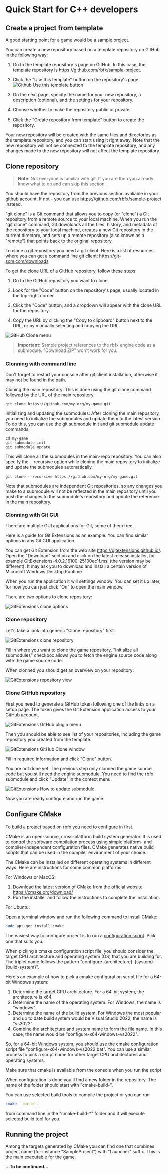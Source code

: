 Quick Start for C++ developers
=============================

## Create a project from template

A good starting point for a game would be a sample project.

You can create a new repository based on a template repository on GitHub in the following way:

1. Go to the template repository's page on GitHub. In this case, the template repository is https://github.com/rbfx/sample-project.

2. Click the "Use this template" button on the repository's page.
![Github Use this template button](/images/github/use-this-template.jpg)

3. On the next page, specify the name for your new repository, a description (optional), and the settings for your repository.

4. Choose whether to make the repository public or private.

5. Click the "Create repository from template" button to create the repository.

Your new repository will be created with the same files and directories as the template repository, and you can start using it right away. Note that the new repository will not be connected to the template repository, and any changes made to the new repository will not affect the template repository.

## Clone repository

> **Note**: Not everyone is familiar with git. If you are then you already know what to do and can skip this section.

You should have the repository from the previous section avaliable in your github account. If not - you can use https://github.com/rbfx/sample-project instead.

"git clone" is a Git command that allows you to copy (or "clone") a Git repository from a remote source to your local machine. When you run the "git clone" command, Git downloads all the files, history, and metadata of the repository to your local machine, creates a new Git repository in the current directory, and sets up a remote repository (also known as a "remote") that points back to the original repository.

To clone a git repository you need a git client. Here is a list of resources where you can get a command line git client: https://git-scm.com/downloads

To get the clone URL of a GitHub repository, follow these steps:

1. Go to the GitHub repository you want to clone.

2. Look for the "Code" button on the repository's page, usually located in the top-right corner.

3. Click the "Code" button, and a dropdown will appear with the clone URL for the repository.

4. Copy the URL by clicking the "Copy to clipboard" button next to the URL, or by manually selecting and copying the URL.

![GitHub Clone menu](/images/github/code-clone.jpg)

> **Important**: Sample project references to the rbfx engine code as a submodule. "Download ZIP" won't work for you.


### Clonning with command line

Don't forget to restart your console after git client installation, otherwise it may not be found in the path.

Cloning the main repository: This is done using the git clone command followed by the URL of the main repository.
```shell
git clone https://github.com/my-org/my-game.git
```

Initializing and updating the submodules: After cloning the main repository, you need to initialize the submodules and update them to the latest version. To do this, you can use the git submodule init and git submodule update commands.
```shell
cd my-game
git submodule init
git submodule update
```

This will clone all the submodules in the main-repo repository. You can also specify the --recursive option while cloning the main repository to initialize and update the submodules automatically.
```shell
git clone --recursive https://github.com/my-org/my-game.git
```

Note that submodules are independent Git repositories, so any changes you make to a submodule will not be reflected in the main repository until you push the changes to the submodule's repository and update the reference in the main repository.

### Clonning with Git GUI

There are multiple GUI applications for Git, some of them free.

Here is a guide for Git Extensions as an example. You can find similar options in any Git GUI application.

You can get Git Extension from the web site https://gitextensions.github.io/.
Open the "Download" section and click on the latest release installer, for example GitExtensions-4.0.2.16100-25100ec1f.msi (the version may be different). It may ask you to download and install a certain version of Microsoft Windows Desktop Runtime.

When you run the application it will settings window. You can set it up later, for now you can just click "On" to open the main window.

There are two options to clone repository:

![GitExtensions clone options](/images/github/git-ext-clone.jpg)

### Clone repository

Let's take a look into generic "Clone repository" first.

![GitExtensions clone repository](/images/github/git-ext-clone-repository.jpg)

Fill in where you want to clone the game repository. "Initialize all submodules" checkbox allows you to fetch the engine source code along with the game source code.

When clonned you should get an overview on your repository:

![GitExtensions repository view](/images/github/git-ext-repository.jpg)

### Clone GitHub repository

First you need to generate a GitHub token following one of the links on a setup page. The token gives the Git Extension application access to your GitHub account.

![GitExtensions GitHub plugin menu](/images/github/git-ext-github-token.jpg)

Then you should be able to see list of your repositories, including the game repository you created from the template.

![GitExtensions GitHub Clone window](/images/github/git-ext-clone-github.jpg)

Fill in required information and click "Clone" button.

You are not done yet. The previous step only clonned the game source code but you still need the engine submodule. You need to find the rbfx submodule and click "Update" in the context menu.

![GitExtensions How to update submodule](/images/github/git-ext-submodule-update.jpg)

Now you are ready configure and run the game.

## Configure CMake

To build a project based on rbfx you need to configure in first.

CMake is an open-source, cross-platform build system generator. It is used to control the software compilation process using simple platform- and compiler-independent configuration files. CMake generates native build scripts that can be used in the compiler environment of your choice.

The CMake can be installed on different operating systems in different ways. Here are instructions for some common platforms:

For Windows or MacOS:

1. Download the latest version of CMake from the official website https://cmake.org/download/
2. Run the installer and follow the instructions to complete the installation.

For Ubuntu:

Open a terminal window and run the following command to install CMake:
```bash
sudo apt-get install cmake
```

The easiest way to configure project is to run a [configuration script](https://github.com/rbfx/sample-project/tree/master/Script). Pick one that suits you.

When picking a cmake configuration script file, you should consider the target CPU architecture and operating system (OS) that you are building for. The triplet name follows the pattern "configure-{architecture}-{system}-{build-system}".

Here's an example of how to pick a cmake configuration script file for a 64-bit Windows system:
1. Determine the target CPU architecture. For a 64-bit system, the architecture is x64.
2. Determine the name of the operating system. For Windows, the name is "windows".
3. Determine the name of the build system. For Windows the most popular and up to date build system would be Visual Studio 2022, the name is "vs2022".
4. Combine the architecture and system name to form the file name. In this case, the name would be "configure-x64-windows-vs2022".

So, for a 64-bit Windows system, you should use the cmake configuration script file "configure-x64-windows-vs2022.bat". You can use a similar process to pick a script name for other target CPU architectures and operating systems.

Make sure that cmake is available from the console when you run the script.

When configuration is done you'll find a new folder in the repository. The name of the folder should start with "cmake-build-".

You can use selected build tools to compile the project or you can run
```bash
cmake --build .
```
from command line in the "cmake-build-*" folder and it will execute selected build tool for you.

## Running the project

Among the targets generated by CMake you can find one that combines project name (for instance "SampleProject") with "Launcher" suffix. This is the main executable for the game.


**...To be continued...**